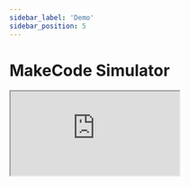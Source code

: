 ```yaml
---
sidebar_label: 'Demo'
sidebar_position: 5
---
```


# MakeCode Simulator

<div>
    <iframe src="https://arcade.makecode.com/---run?id=_ay47z3Yy0TrT"></iframe>
</div>
